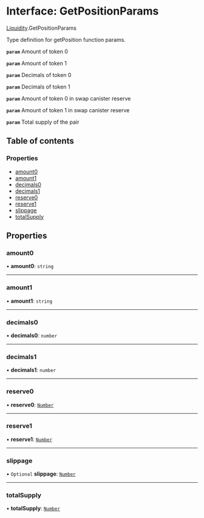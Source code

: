 # Interface: GetPositionParams

[Liquidity](../modules/Liquidity.md).GetPositionParams

Type definition for getPosition function params.

**`param`** Amount of token 0

**`param`** Amount of token 1

**`param`** Decimals of token 0

**`param`** Decimals of token 1

**`param`** Amount of token 0 in swap canister reserve

**`param`** Amount of token 1 in swap canister reserve

**`param`** Total supply of the pair

## Table of contents

### Properties

- [amount0](Liquidity.GetPositionParams.md#amount0)
- [amount1](Liquidity.GetPositionParams.md#amount1)
- [decimals0](Liquidity.GetPositionParams.md#decimals0)
- [decimals1](Liquidity.GetPositionParams.md#decimals1)
- [reserve0](Liquidity.GetPositionParams.md#reserve0)
- [reserve1](Liquidity.GetPositionParams.md#reserve1)
- [slippage](Liquidity.GetPositionParams.md#slippage)
- [totalSupply](Liquidity.GetPositionParams.md#totalsupply)

## Properties

### amount0

• **amount0**: `string`

___

### amount1

• **amount1**: `string`

___

### decimals0

• **decimals0**: `number`

___

### decimals1

• **decimals1**: `number`

___

### reserve0

• **reserve0**: [`Number`](../modules/Types.md#number)

___

### reserve1

• **reserve1**: [`Number`](../modules/Types.md#number)

___

### slippage

• `Optional` **slippage**: [`Number`](../modules/Types.md#number)

___

### totalSupply

• **totalSupply**: [`Number`](../modules/Types.md#number)
